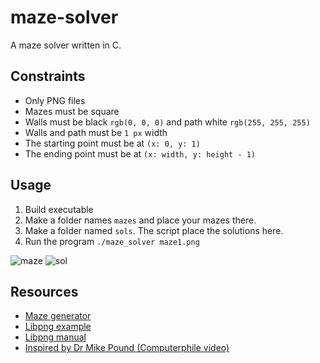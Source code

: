 # maze-solver

A maze solver written in C.

## Constraints
- Only PNG files
- Mazes must be square
- Walls must be black `rgb(0, 0, 0)` and path white `rgb(255, 255, 255)`
- Walls and path must be `1 px` width
- The starting point must be at `(x: 0, y: 1)`
- The ending point must be at `(x: width, y: height - 1)`

## Usage

1. Build executable
2. Make a folder names `mazes` and place your mazes there.
3. Make a folder named `sols`. The script place the solutions here.
4. Run the program `./maze_solver maze1.png`

![maze](https://github.com/denniscmartin/maze-solver/assets/66180929/25820b82-c76a-4d51-9964-12f798ddf659)
![sol](https://github.com/denniscmartin/maze-solver/assets/66180929/364266ad-fdd2-4c6a-8f05-5b238f81efff)

## Resources
- [Maze generator](https://keesiemeijer.github.io/maze-generator/#generate)
- [Libpng example](http://zarb.org/~gc/html/libpng.html)
- [Libpng manual](http://www.libpng.org/pub/png/libpng-1.2.5-manual.html)
- [Inspired by Dr Mike Pound (Computerphile video)](https://www.youtube.com/watch?v=rop0W4QDOUI)
